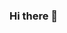 ### Hi there 👋

<!--
**Ripple-Waver/Ripple-Waver** is a ✨ _special_ ✨ repository because its `README.md` (this file) appears on your GitHub profile.

Here are some ideas to get you started:

- 🔭 I’m currently working on spreading the Good NEWS that Jesus Christ is King 🕌🇮🇱 
- 🌱 I’m currently learning use cases for Ripple and leaning the Bible code bible needed!...
- 👯 I’m looking to collaborate on ...
- 🤔 I’m looking for help with ...
- 💬 Ask me about ...
- 📫 How to reach me: ...
- 😄 Pronouns: ...
- ⚡ Fun fact: ...
-->
